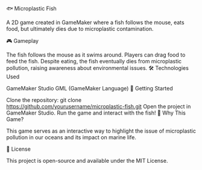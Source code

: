🐟 Microplastic Fish

A 2D game created in GameMaker where a fish follows the mouse, eats food, but ultimately dies due to microplastic contamination.

🎮 Gameplay

The fish follows the mouse as it swims around.
Players can drag food to feed the fish.
Despite eating, the fish eventually dies from microplastic pollution, raising awareness about environmental issues.
🛠️ Technologies Used

GameMaker Studio
GML (GameMaker Language)
🚀 Getting Started

Clone the repository:
git clone https://github.com/yourusername/microplastic-fish.git
Open the project in GameMaker Studio.
Run the game and interact with the fish!
🌊 Why This Game?

This game serves as an interactive way to highlight the issue of microplastic pollution in our oceans and its impact on marine life.

📜 License

This project is open-source and available under the MIT License.
